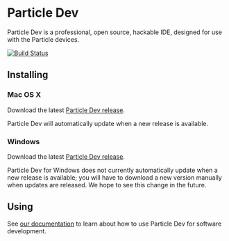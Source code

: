 # Particle Dev

Particle Dev is a professional, open source, hackable IDE, designed for use with the Particle devices.

[![Build Status](https://travis-ci.org/spark/spark-dev.svg?branch=master)](https://travis-ci.org/spark/spark-dev)

## Installing

### Mac OS X

Download the latest [Particle Dev release](https://github.com/spark/spark-dev/releases/latest).

Particle Dev will automatically update when a new release is available.

### Windows

Download the latest [Particle Dev release](https://github.com/spark/spark-dev/releases/latest).

Particle Dev for Windows does not currently automatically update when a new release is available; you will have to download a new version manually when updates are released. We hope to see this change in the future.

## Using

See [our documentation](http://docs.particle.io/core/dev) to learn about how to use Particle Dev for software development.
